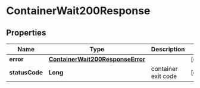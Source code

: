 

# ContainerWait200Response


## Properties

| Name | Type | Description | Notes |
|------------ | ------------- | ------------- | -------------|
|**error** | [**ContainerWait200ResponseError**](ContainerWait200ResponseError.md) |  |  [optional] |
|**statusCode** | **Long** | container exit code |  [optional] |



